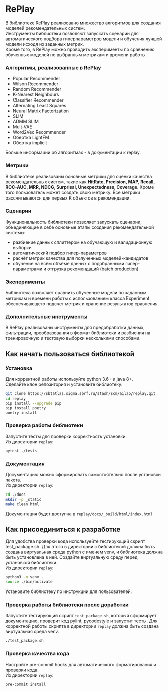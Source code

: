# RePlay
В библиотеке RePlay реализовано множество алгоритмов для создания моделей рекомендательных систем. \
Инструменты библиотеки позволяют запускать сценарии для автоматического подбора гиперпараметров модели и обучения лучшей модели исходя из заданных метрик. \
Кроме того, в RePlay можно проводить эксперименты по сравнению обученных моделей по выбранным метрикам и времени работы.  

### Алгоритмы, реализованные в RePlay
* Popular Recommender
* Wilson Recommender
* Random Recommender
* K-Nearest Neighbours
* Classifier Recommender
* Alternating Least Squares
* Neural Matrix Factorization
* SLIM
* ADMM SLIM
* Mult-VAE
* Word2Vec Recommender
* Обертка LightFM
* Обертка implicit

Больше информации об алгоритмах - в документации к replay.

### Метрики
В библиотеке реализованы основные метрики для оценки качества рекомендательных систем, такие как **HitRate, Precision, MAP, Recall, ROC-AUC, MRR, NDCG, Surprisal, Unexpectedness, Coverage**. Кроме того пользователь может создать свою метрику.
Все метрики рассчитываются для первых K объектов в рекомендации.

### Сценарии 
Функциональность библиотеки позволяет запускать сценарии, объединяющие в себе основные этапы создания рекомендательной системы:
* разбиение данных сплиттером на обучающую и валидационную выборки
* автоматический подбор гипер-параметров
* расчёт метрик качества для полученных моделей-кандидатов
* обучение на всём объёме данных с подобранными гипер-параметрами и отгрузка рекомендаций (batch production)

### Эксперименты
Библиотека позволяет сравнить обученные модели по заданным метрикам и времени работы с использованием класса Experiment, обеспечивающего подсчет метрик и хранение результатов сравнения.

### Дополнительные инструменты
В RePlay реализованы инструменты для предобработки данных, фильтрации, преобразования в формат библиотеки и разбиения на тренировочную и тестовую выборки несколькими способами. 

## Как начать пользоваться библиотекой

### Установка
Для корректной работы используйте python 3.6+ и java 8+. \
Сделайте клон репозитория и установите библиотеку:
```bash
git clone https://sbtatlas.sigma.sbrf.ru/stash/scm/ailab/replay.git
cd replay
pip install --upgrade pip
pip install poetry
poetry install
```

### Проверка работы библиотеки
Запустите тесты для проверки корректность установки. \
Из директории `replay`:
```bash
pytest ./tests
```

### Документация
Документацию можно сформировать самостоятельно после установки пакета.\
Из директории `replay`:
```bash
cd ./docs
mkdir -p _static
make clean html
```
Документация будет доступна в `replay/docs/_build/html/index.html`


## Как присоединиться к разработке
Для удобства проверки кода используейте тестирующий скрипт test_package.sh.
Для этого в директории с библиотекой должна быть создана виртуальная среда python с именем venv, и библиотека должна быть установлена в ней. 
Создайте виртуальную среду перед установкой библиотеки.\
Из директории `replay`:
```bash
python3 -m venv .
source ./bin/activate
```
Установите библиотеку по инструкции для пользователей.

### Проверка работы библиотеки после доработки
Запустите тестирующий скрипт `test_package.sh`, который сформирует документацию, проверит код pylint, pycodestyle и запустит тесты.
Для корректной работы скрипта в директории `replay` должна быть создана виртуальная среда venv.
```bash
./test_package.sh
```

### Проверка качества кода
Настройте pre-commit hooks для автоматического форматирования и проверки кода.\
Из директории `replay`:
```bash
pre-commit install
```
